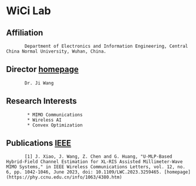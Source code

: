 # WiCi Lab
## Affiliation
           Department of Electronics and Information Engineering, Central China Normal University, Wuhan, China.

           
## Director    [homepage](https://phy.ccnu.edu.cn/info/1063/4380.htm)  

           Dr. Ji Wang

## Research Interests
            * MIMO Communications
            * Wireless AI
            * Convex Optimization

## Publications [IEEE](https://ieeexplore.ieee.org/author/37086292692)  
           [1] J. Xiao, J. Wang, Z. Chen and G. Huang, "U-MLP-Based Hybrid-Field Channel Estimation for XL-RIS Assisted Millimeter-Wave MIMO Systems," in IEEE Wireless Communications Letters, vol. 12, no. 6, pp. 1042-1046, June 2023, doi: 10.1109/LWC.2023.3259465. [homepage](https://phy.ccnu.edu.cn/info/1063/4380.htm) 
            

